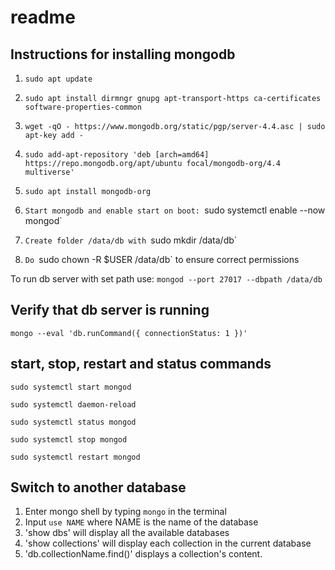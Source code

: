 # readme

## Instructions for installing mongodb

1. `sudo apt update`
2. `sudo apt install dirmngr gnupg apt-transport-https ca-certificates software-properties-common`

3. `wget -qO - https://www.mongodb.org/static/pgp/server-4.4.asc | sudo apt-key add -`
4. `sudo add-apt-repository 'deb [arch=amd64] https://repo.mongodb.org/apt/ubuntu focal/mongodb-org/4.4 multiverse'`

5. `sudo apt install mongodb-org`

6. `Start mongodb and enable start on boot: `sudo systemctl enable --now mongod`

7. `Create folder /data/db with `sudo mkdir /data/db`
8. `Do `sudo chown -R $USER /data/db` to ensure correct permissions

To run db server with set path use: `mongod --port 27017 --dbpath /data/db`


## Verify that db server is running
`mongo --eval 'db.runCommand({ connectionStatus: 1 })'`

## start, stop, restart and status commands

`sudo systemctl start mongod`

`sudo systemctl daemon-reload`

`sudo systemctl status mongod`

`sudo systemctl stop mongod`

`sudo systemctl restart mongod`

## Switch to another database

1. Enter mongo shell by typing `mongo` in the terminal
2. Input `use NAME` where NAME is the name of the database
3. 'show dbs' will display all the available databases
4. 'show collections' will display each collection in the current database
5. 'db.collectionName.find()' displays a collection's content.
